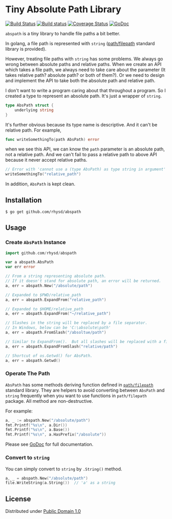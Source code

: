 Tiny Absolute Path Library
==========================
[![Build Status](https://travis-ci.org/rhysd/abspath.svg?branch=master)](https://travis-ci.org/rhysd/abspath)
[![Build status](https://ci.appveyor.com/api/projects/status/usfx6p4xff31sn7e/branch/master?svg=true)](https://ci.appveyor.com/project/rhysd/abspath/branch/master)
[![Coverage Status](https://coveralls.io/repos/github/rhysd/abspath/badge.svg?branch=master)](https://coveralls.io/github/rhysd/abspath?branch=master)
[![GoDoc](https://godoc.org/github.com/rhysd/abspath?status.svg)](https://godoc.org/github.com/rhysd/abspath)

`abspath` is a tiny library to handle file paths a bit better.

In golang, a file path is represented with `string` ([path/filepath]() standard library is provided).

However, treating file paths with `string` has some problems.  We always go wrong between absolute paths and relative paths.
When we create an API which takes a file path, we always need to take care about the parameter (It takes relative path? absolute path? or both of them?).
Or we need to design and implement the API to take both the absolute path and relative path.

I don't want to write a program caring about that throughout a program.  So I created a type to represent an absolute path.  It's just a wrapper of `string`.

```go
type AbsPath struct {
    underlying string
}
```

It's further obvious because its type name is descriptive.  And it can't be relative path. For example,

```go
func writeSomethingTo(path AbsPath) error
```

when we see this API, we can know the `path` parameter is an absolute path, not a relative path.  And we can't fail to pass a relative path to above API because it never accept relative paths.

```go
// Error with 'cannot use a (type AbsPath) as type string in argument'
writeSomethingTo("relative_path")
```

In addition, `AbsPath` is kept clean.

## Installation

```sh
$ go get github.com/rhysd/abspath
```

## Usage

### Create `AbsPath` Instance

```go
import github.com/rhysd/abspath

var a abspath.AbsPath
var err error

// From a string representing absolute path.
// If it doesn't stand for absolute path, an error will be returned.
a, err = abspath.New("/absolute/path")

// Expanded to $PWD/relative_path
a, err = abspath.ExpandFrom("relative_path")

// Expanded to $HOME/relative_path
a, err = abspath.ExpandFrom("~/relative_path")

// Slashes in the string will be replaced by a file separator.
// In Windows, below can be 'C:\absolute\path'
a, err = abspath.FromSlash("/absoltue/path")

// Similar to ExpandFrom().  But all slashes will be replaced with a file sperator.
a, err = abspath.ExpandFromSlash("relative/path")

// Shortcut of os.Getwd() for AbsPath.
a, err = abspath.Getwd()
```

### Operate The Path

`AbsPath` has some methods deriving function defined in [`path/filepath`](https://golang.org/pkg/path/filepath) standard library.  They are helpers to avoid converting between `AbsPath` and `string` frequently when you want to use functions in `path/filepath` package. All method are non-destructive.

For example:

```go
a, _ := abspath.New("/absolute/path")
fmt.Printf("%s\n", a.Dir())
fmt.Printf("%s\n", a.Base())
fmt.Printf("%s\n", a.HasPrefix("/absolute"))
```

Please see [GoDoc](https://godoc.org/github.com/rhysd/abspath) for full documentation.

### Convert to `string`

You can simply convert to `string` by `.String()` method.

```go
a, _ = abspath.New("/absolute/path")
file.WriteString(a.String())  // 'a' as a string
```


## License

Distributed under [Public Domain 1.0](https://creativecommons.org/publicdomain/mark/1.0/)
